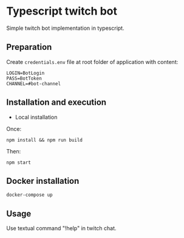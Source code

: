 # Typescript twitch bot
Simple twitch bot implementation in typescript.

## Preparation
Create `credentials.env` file at root folder of application with content:
```
LOGIN=BotLogin
PASS=BotToken
CHANNEL=#bot-channel
```

## Installation and execution

* Local installation

Once:
```
npm install && npm run build
```
Then:
```
npm start
```

## Docker installation
```
docker-compose up
```

## Usage
Use textual command "!help" in twitch chat.